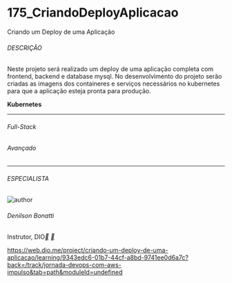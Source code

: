 # 175_CriandoDeployAplicacao
 Criando um Deploy de uma Aplicação



###### DESCRIÇÃO

Neste projeto será realizado um deploy de uma aplicação completa com frontend, backend e database mysql. No desenvolvimento do projeto serão criadas as imagens dos containeres e serviços necessários no kubernetes para que a aplicação esteja pronta para produção.

**Kubernetes**

------

###### Full-Stack

###### Avançado

------

###### ESPECIALISTA

![author](https://hermes.digitalinnovation.one/users/author/photos/06d27a77-5a11-48fb-9c16-e0c692091bd9.png)

###### Denilson Bonatti

Instrutor, DIO[**](https://www.linkedin.com/in/denilson-bonatti-54a14529/) [**](https://github.com/denilsonbonatti)



https://web.dio.me/project/criando-um-deploy-de-uma-aplicacao/learning/9343edc6-01b7-44cf-a8bd-9741ee0d6a7c?back=/track/jornada-devops-com-aws-impulso&tab=path&moduleId=undefined
